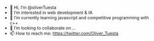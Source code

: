 - 👋 Hi, I’m @oliverTuesta
- 👀 I’m interested in web development & IA
- 🌱 I’m currently learning javascript and competitive programming with c++
- 💞️ I’m looking to collaborate on ...
- 📫 How to reach me: https://twitter.com/Oliver_Tuesta
<!---
oliverTuesta/oliverTuesta is a ✨ special ✨ repository because its `README.md` (this file) appears on your GitHub profile.
You can click the Preview link to take a look at your changes.
--->
